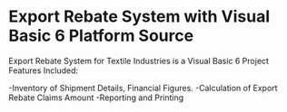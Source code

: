 Export Rebate System with Visual Basic 6 Platform Source
========================================================

Export Rebate System for Textile Industries is a Visual Basic 6 Project
Features Included:

-Inventory of Shipment Details, Financial Figures.
-Calculation of Export Rebate Claims Amount
-Reporting and Printing